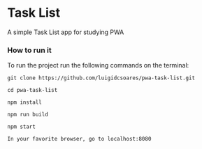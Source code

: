 # Task List

A simple Task List app for studying PWA

### How to run it

To run the project run the following commands on the terminal:

````````
git clone https://github.com/luigidcsoares/pwa-task-list.git

cd pwa-task-list

npm install

npm run build

npm start

In your favorite browser, go to localhost:8080
````````
